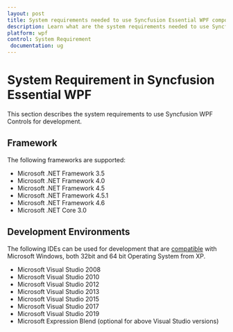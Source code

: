 ```yaml
---
layout: post
title: System requirements needed to use Syncfusion Essential WPF components
description: Learn what are the system requirements needed to use Syncfusion Essential WPF components, its elements and more.
platform: wpf
control: System Requirement
 documentation: ug
---
```

# System Requirement in Syncfusion Essential WPF

This section describes the system requirements to use Syncfusion WPF Controls for development.

## Framework

The following frameworks are supported:

* Microsoft .NET Framework 3.5
* Microsoft .NET Framework 4.0
* Microsoft .NET Framework 4.5
* Microsoft .NET Framework 4.5.1
* Microsoft .NET Framework 4.6
* Microsoft .NET Core 3.0

## Development Environments

The following IDEs can be used for development that are [compatible](https://docs.microsoft.com/en-us/visualstudio/productinfo/vs2017-compatibility-vs) with Microsoft Windows, both 32bit and 64 bit Operating System from XP.

* Microsoft Visual Studio 2008
* Microsoft Visual Studio 2010
* Microsoft Visual Studio 2012
* Microsoft Visual Studio 2013
* Microsoft Visual Studio 2015
* Microsoft Visual Studio 2017
* Microsoft Visual Studio 2019
* Microsoft Expression Blend (optional for above Visual Studio versions)